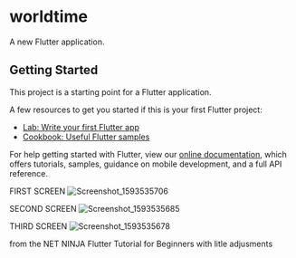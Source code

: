# worldtime

A new Flutter application.

## Getting Started

This project is a starting point for a Flutter application.

A few resources to get you started if this is your first Flutter project:

- [Lab: Write your first Flutter app](https://flutter.dev/docs/get-started/codelab)
- [Cookbook: Useful Flutter samples](https://flutter.dev/docs/cookbook)

For help getting started with Flutter, view our
[online documentation](https://flutter.dev/docs), which offers tutorials,
samples, guidance on mobile development, and a full API reference.

FIRST SCREEN
![Screenshot_1593535706](https://user-images.githubusercontent.com/18215681/86153721-bfca6180-bb0a-11ea-8df7-ea196ae1b8a8.png)

SECOND SCREEN
![Screenshot_1593535685](https://user-images.githubusercontent.com/18215681/86153904-fef8b280-bb0a-11ea-9aff-3eaf7b29aea0.png)

THIRD SCREEN
![Screenshot_1593535678](https://user-images.githubusercontent.com/18215681/86153950-133caf80-bb0b-11ea-9893-a2cee089add2.png)

from the NET NINJA  Flutter Tutorial for Beginners with litle adjusments 
